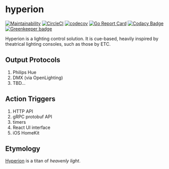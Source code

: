 # hyperion

[![Maintainability](https://api.codeclimate.com/v1/badges/4991be2d3eb4114a6273/maintainability)](https://codeclimate.com/github/nickysemenza/hyperion/maintainability)
[![CircleCI](https://circleci.com/gh/nickysemenza/hyperion.svg?style=svg)](https://circleci.com/gh/nickysemenza/hyperion)
[![codecov](https://codecov.io/gh/nickysemenza/hyperion/branch/master/graph/badge.svg)](https://codecov.io/gh/nickysemenza/hyperion)
[![Go Report Card](https://goreportcard.com/badge/github.com/nickysemenza/hyperion)](https://goreportcard.com/report/github.com/nickysemenza/hyperion)
[![Codacy Badge](https://api.codacy.com/project/badge/Grade/db58e2c26e57441190bbc44f1706d867)](https://www.codacy.com/app/nickysemenza/hyperion?utm_source=github.com&utm_medium=referral&utm_content=nickysemenza/hyperion&utm_campaign=Badge_Grade) [![Greenkeeper badge](https://badges.greenkeeper.io/nickysemenza/hyperion.svg)](https://greenkeeper.io/)

Hyperion is a lighting control solution. It is cue-based, heavily inspired by theatrical lighting consoles, such as those by ETC.

## Output Protocols

1. Philips Hue
2. DMX (via OpenLighting)
3. TBD...

## Action Triggers

1. HTTP API
2. gRPC protobuf API
3. timers
4. React UI interface
5. iOS HomeKit

## Etymology

[Hyperion](<https://en.wikipedia.org/wiki/Hyperion_(mythology)>) is a titan of _heavenly light_.
